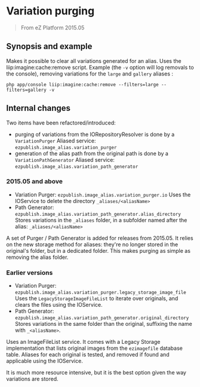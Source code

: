 # Variation purging

> From eZ Platform 2015.05

## Synopsis and example

Makes it possible to clear all variations generated for an alias. Uses the liip:imagine:cache:remove script.
Example (the `-v` option will log removals to the console), removing variations for the `large` and `gallery` aliases :

```shell
php app/console liip:imagine:cache:remove --filters=large --filters=gallery -v
```

## Internal changes

Two items have been refactored/introduced:
- purging of variations from the IORepositoryResolver is done by a `VariationPurger`
  Aliased service: `ezpublish.image_alias.variation_purger`
- generation of the alias path from the original path is done by a `VariationPathGenerator`
  Aliased service: `ezpublish.image_alias.variation_path_generator`

### 2015.05 and above

- Variation Purger: `ezpublish.image_alias.variation_purger.io`
  Uses the IOService to delete the directory `_aliases/<aliasName>`
- Path Generator: `ezpublish.image_alias.variation_path_generator.alias_directory`
  Stores variations in the `_aliases` folder, in a subfolder named after the alias: `_aliases/<aliasName>`

A set of Purger / Path Generator is added for releases from 2015.05. It relies on the new storage method for aliases:
they're no longer stored in the original's folder, but in a dedicated folder. This makes purging as simple as removing
the alias folder.

### Earlier versions

- Variation Purger: `ezpublish.image_alias.variation_purger.legacy_storage_image_file`
  Uses the `LegacyStorageImageFileList` to iterate over originals, and clears the files using the IOService.
- Path Generator: `ezpublish.image_alias.variation_path_generator.original_directory`
  Stores variations in the same folder than the original, suffixing the name with `_<aliasName>`.

Uses an ImageFileList service. It comes with a Legacy Storage implementation that lists original images from the
`ezimagefile` database table. Aliases for each original is tested, and removed if found and applicable using the IOService.

It is much more resource intensive, but it is the best option given the way variations are stored.
